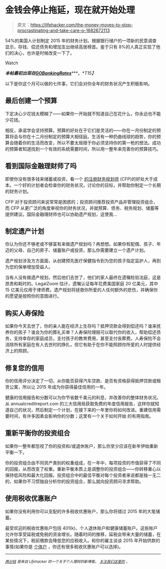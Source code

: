 # 金钱会停止拖延，现在就开始处理

> 原文：<https://lifehacker.com/the-money-moves-to-stop-procrastinating-and-take-care-o-1682672113>

54%的美国人计划制定 2015 年的财务计划。根据银行储户的一项新的民意调查 显示，存钱、偿还债务和增加支出继续高居榜首。鉴于只有 8%的人真正实现了他们的决心，也许是时候改变一下了。

Watch

***本帖最初出现在***[***GOBankingRates***](http://www.gobankingrates.com/personal-finance/7-ways-give-finances-facelift-january/)***。**T15】*

以下是你这个月可以做的七件事，它们会对你全年的财务状况产生积极影响。

## 最后创建一个预算

下定决心少花钱太模糊了——如果你一开始就不知道自己在花什么，你永远也不能少花钱。

相反，承诺学会坚持预算。预算的好处在于它们是灵活的——你在一月份制定的预算将会与你在十二月份制定的预算大相径庭。生活有一种扔曲线球的趋势，你的预算会随着你的生活而改变，所以不要太局限于你必须坚持你的第一枪的想法。成功的预算者知道找到一个有效的系统需要时间，所以用一整年来完善你的预算技巧。

## 看到国际金融理财师了吗

即使你没有很多钱来储蓄或投资，看一个 [的注册财务规划师](http://www.gobankingrates.com/banking/choosing-financial-planners-affordable-bank-account/) (CFP)的好处大于成本。一个好的计划者会检查你的财务状况，讨论你的目标，并帮助你制定一个长期的财务计划。

CFP 对于投资顾问来说常常是困惑的；投资顾问推荐投资产品并管理投资组合，而 CFP 从更广泛的角度审视你的财务状况，并就预算、债务、税务规划、储蓄等提供建议。国际金融理财师也可以协助遗产规划，这使我…

## 制定遗产计划

你认为你还不够老或不够富有来做遗产规划吗？再想想。如果你有配偶、孩子、年迈的父母、自己的房子、储蓄账户或投资，那么你需要建立一个遗产计划。

遗产规划涉及方方面面，从创建预先医疗保健指令到为您的孩子指定监护人，再到为您的保单增加受益人。

当有人没有做遗产规划，然后他们去世了，他们的家人最终在遗嘱检验法庭，这是昂贵和耗时的。LegalZoom 估计，遗嘱认证每年花费美国家庭 20 亿美元，其中 15 亿美元仅用于律师费。遗产规划将拯救你所爱的人任何额外的悲伤，并确保你的愿望是按照你的意图进行。

## 购买人寿保险

如果你今天去世了，你的亲人能在经济上生存吗？抵押贷款会得到偿还吗？谁来抚养你的孩子？谁会为你的葬礼买单？人寿保险理赔可以取代你的收入，帮助偿还债务，支持幸存的家庭成员，支付孩子的教育费用，甚至支付丧葬费。人寿保险不会消除所有家庭在有人去世时的挣扎，但它有助于在你不能照顾你所爱的人时提供经济上的照顾。

## 修复您的信用

你的信用评分决定了一切，从你能否获得汽车贷款、是否有资格获得抵押贷款或租赁公寓，所以让 2015 年成为你获得最佳信用的一年。

健康的信用报告和分数可以为你节省数千美元的利息，并改善你的整体财务状况。从 annualcreditreport.com 的三大信用局获取免费的年度信用报告，这样你就知道自己的状况，然后制定一个计划，在接下来的一年里你将如何改进。重建信用需要时间，有许多因素会影响你的分数；这里有一个关于如何开始 的有用指南。

## 重新平衡你的投资组合

如果你一整年都忽视了你的投资和/或退休账户，那么你至少应该在新年伊始重新平衡一下。

你的投资组合由不同资产类别的权重组成，在一年中，每项投资的市值获得了不同的回报，从而改变了权重。重新平衡本质上是调整你的投资组合——你转移重心以保持低风险和最大化回报。投资组合中的最佳平衡对每个投资者来说都是独一无二的，如果你不习惯独自分析你的投资组合，那么就向投资顾问寻求帮助。

## 使用税收优惠账户

如果你没有利用你可以支配的许多税收优惠账户，那么你将错过 2015 年的大笔储蓄。

最受欢迎的税收优惠账户包括 401(k)、个人退休账户和健康储蓄账户。这些账户允许你享受延税或免税的资金增长。随着时间的推移，延税会带来大量的储蓄，在某些情况下，税前缴款会降低您的应税收入。和你的雇主谈谈 2015 年开始供款的事情(如果你是 [个体户](http://www.gobankingrates.com/personal-finance/save-retirement-self-employed/) ，你还有很多税收优惠账户可以选择)。

* * *

[*<small>两分钱</small>*](http://ift.tt/MNrhmo) <small>*是来自 Lifehacker 的一个关于个人理财的新博客。*</small> [*<small>关注我们这里的</small>*](http://ift.tt/1cudqxU) *<small>。</small>*
